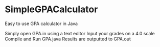# SimpleGPACalculator
Easy to use GPA calculator in Java

Simply open GPA.in using a text editor
Input your grades on a 4.0 scale
Compile and Run GPA.java
Results are outputted to GPA.out
